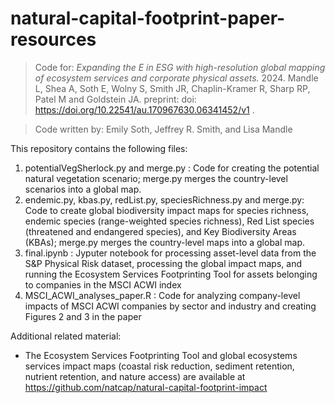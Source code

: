 # natural-capital-footprint-paper-resources

>Code for: _Expanding the E in ESG with high-resolution global mapping of ecosystem services and corporate physical assets._ 2024. Mandle L, Shea A, Soth E, Wolny S, Smith JR, Chaplin-Kramer R, Sharp RP, Patel M and Goldstein JA. preprint: doi: https://doi.org/10.22541/au.170967630.06341452/v1 . 

>Code written by: Emily Soth, Jeffrey R. Smith, and Lisa Mandle

This repository contains the following files:

1. potentialVegSherlock.py and merge.py : Code for creating the potential natural vegetation scenario; merge.py merges the country-level scenarios into a global map.
2. endemic.py, kbas.py, redList.py, speciesRichness.py and merge.py: Code to create global biodiversity impact maps for species richness, endemic species (range-weighted species richness), Red List species (threatened and endangered species), and Key Biodiversity Areas (KBAs); merge.py merges the country-level maps into a global map.
3. final.ipynb : Jyputer notebook for processing asset-level data from the S&P Physical Risk dataset, processing the global impact maps, and running the Ecosystem Services Footprinting Tool for assets belonging to companies in the MSCI ACWI index
4. MSCI_ACWI_analyses_paper.R : Code for analyzing company-level impacts of MSCI ACWI companies by sector and industry and creating Figures 2 and 3 in the paper

Additional related material:
* The Ecosystem Services Footprinting Tool and global ecosystems services impact maps (coastal risk reduction, sediment retention, nutrient retention, and nature access) are available at https://github.com/natcap/natural-capital-footprint-impact

   
